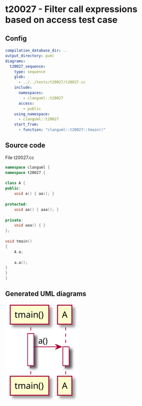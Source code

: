 # t20027 - Filter call expressions based on access test case
## Config
```yaml
compilation_database_dir: ..
output_directory: puml
diagrams:
  t20027_sequence:
    type: sequence
    glob:
      - ../../tests/t20027/t20027.cc
    include:
      namespaces:
        - clanguml::t20027
      access:
        - public
    using_namespace:
      - clanguml::t20027
    start_from:
      - function: "clanguml::t20027::tmain()"
```
## Source code
File t20027.cc
```cpp
namespace clanguml {
namespace t20027 {

class A {
public:
    void a() { aa(); }

protected:
    void aa() { aaa(); }

private:
    void aaa() { }
};

void tmain()
{
    A a;

    a.a();
}
}
}
```
## Generated UML diagrams
![t20027_sequence](./t20027_sequence.svg "Filter call expressions based on access test case")
